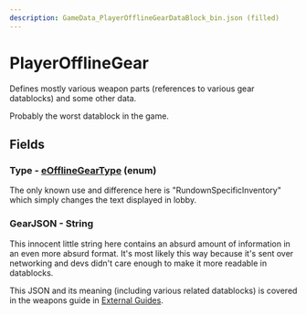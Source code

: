 ```yaml
---
description: GameData_PlayerOfflineGearDataBlock_bin.json (filled)
---
```


# PlayerOfflineGear

Defines mostly various weapon parts (references to various gear datablocks) and some other data.

Probably the worst datablock in the game.

## Fields

### Type - [eOfflineGearType](../../enum-types.md#eofflinegeartype) (enum)

The only known use and difference here is "RundownSpecificInventory" which simply changes the text displayed in lobby.

### GearJSON - String

This innocent little string here contains an absurd amount of information in an even more absurd format. It's most likely this way because it's sent over networking and devs didn't care enough to make it more readable in datablocks.

This JSON and its meaning (including various related datablocks) is covered in the weapons guide in [External Guides](../../../guides/external-guides.md#weapon-guide).
